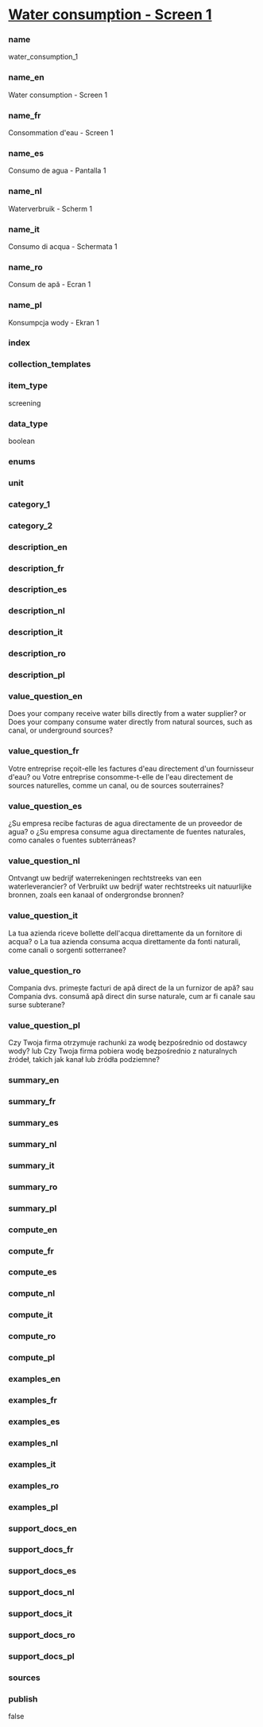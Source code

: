 
# [Water consumption - Screen 1](#water_consumption_1)

### name

water_consumption_1

### name_en

Water consumption - Screen 1

### name_fr

Consommation d'eau - Screen 1

### name_es

Consumo de agua - Pantalla 1

### name_nl

Waterverbruik - Scherm 1

### name_it

Consumo di acqua - Schermata 1

### name_ro

Consum de apă - Ecran 1

### name_pl

Konsumpcja wody - Ekran 1

### index


### collection_templates


### item_type

screening

### data_type

boolean

### enums


### unit


### category_1


### category_2


### description_en

### description_fr

### description_es

### description_nl

### description_it

### description_ro

### description_pl



### value_question_en

Does your company receive water bills directly from a water supplier?
or
Does your company consume water directly from natural sources, such as canal, or underground sources?

### value_question_fr

Votre entreprise reçoit-elle les factures d'eau directement d'un fournisseur d'eau?
ou
Votre entreprise consomme-t-elle de l'eau directement de sources naturelles, comme un canal, ou de
sources souterraines?

### value_question_es

¿Su empresa recibe facturas de agua directamente de un proveedor de agua? o ¿Su empresa consume agua
directamente de fuentes naturales, como canales o fuentes subterráneas?

### value_question_nl

Ontvangt uw bedrijf waterrekeningen rechtstreeks van een waterleverancier? of Verbruikt uw bedrijf
water rechtstreeks uit natuurlijke bronnen, zoals een kanaal of ondergrondse bronnen?

### value_question_it

La tua azienda riceve bollette dell'acqua direttamente da un fornitore di acqua? o La tua azienda
consuma acqua direttamente da fonti naturali, come canali o sorgenti sotterranee?

### value_question_ro

Compania dvs. primește facturi de apă direct de la un furnizor de apă? sau Compania dvs. consumă
apă direct din surse naturale, cum ar fi canale sau surse subterane?

### value_question_pl

Czy Twoja firma otrzymuje rachunki za wodę bezpośrednio od dostawcy wody? lub Czy Twoja firma
pobiera wodę bezpośrednio z naturalnych źródeł, takich jak kanał lub źródła podziemne?


### summary_en

### summary_fr

### summary_es

### summary_nl

### summary_it

### summary_ro

### summary_pl


### compute_en

### compute_fr

### compute_es

### compute_nl

### compute_it

### compute_ro

### compute_pl


### examples_en

### examples_fr

### examples_es

### examples_nl

### examples_it

### examples_ro

### examples_pl


### support_docs_en

### support_docs_fr

### support_docs_es

### support_docs_nl

### support_docs_it

### support_docs_ro

### support_docs_pl


### sources


### publish

false
